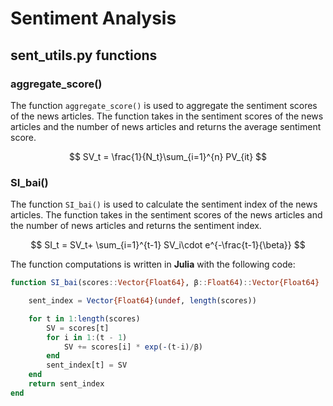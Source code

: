 # Sentiment Analysis

## sent_utils.py functions

### aggregate_score()

The function `aggregate_score()` is used to aggregate the sentiment scores of the news articles. The function takes in the sentiment scores of the news articles and the number of news articles and returns the average sentiment score.

$$
SV_t = \frac{1}{N_t}\sum_{i=1}^{n} PV_{it}
$$


### SI_bai()

The function `SI_bai()` is used to calculate the sentiment index of the news articles. The function takes in the sentiment scores of the news articles and the number of news articles and returns the sentiment index.

$$
SI_t = SV_t+ \sum_{i=1}^{t-1} SV_i\cdot e^{-\frac{t-1}{\beta}}
$$

The function computations is written in **Julia** with the following code:

```julia
function SI_bai(scores::Vector{Float64}, β::Float64)::Vector{Float64}

    sent_index = Vector{Float64}(undef, length(scores))

    for t in 1:length(scores)
        SV = scores[t]
        for i in 1:(t - 1)
            SV += scores[i] * exp(-(t-i)/β)
        end
        sent_index[t] = SV
    end
    return sent_index
end
```
